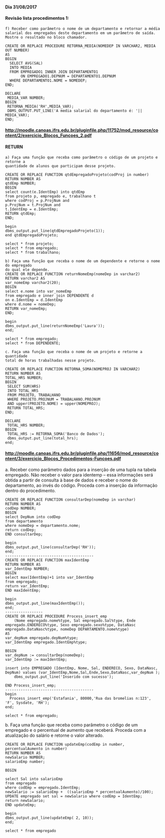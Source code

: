 #### Dia 31/08/2017

#### Revisão lista procedimentos 1: 
```
f) Receber como parâmetro o nome de um departamento e retornar a média 
salarial dos empregados deste departamento em um parâmetro de saída. 
Mostre o resultado no bloco chamador.

CREATE OR REPLACE PROCEDURE RETORNA_MEDIA(NOMEDEP IN VARCHAR2, MEDIA OUT NUMBER)
AS
BEGIN
  SELECT AVG(SAL)
  INTO MEDIA
  FROM EMPREGADO1 INNER JOIN DEPARTAMENTO1 
       ON EMPREGADO1.DEPNUM = DEPARTAMENTO1.DEPNUM
  WHERE DEPARTAMENTO1.NOME = NOMEDEP;
END; 

DECLARE
 MEDIA_VAR NUMBER;
BEGIN
 RETORNA_MEDIA('RH',MEDIA_VAR);
 DBMS_OUTPUT.PUT_LINE('A media salarial do departamento é: '|| MEDIA_VAR);
END; 
```

#### http://moodle.canoas.ifrs.edu.br/pluginfile.php/11752/mod_resource/content/2/exercicio_Blocos_Funcoes_2.pdf
#### RETURN
```
a) Faça uma função que receba como parâmetro o código de um projeto e retorne a
quantidade de alunos que participam desse projeto. 

CREATE OR REPLACE FUNCTION qtdEmpregadoProjeto(codProj in number)
RETURN NUMBER AS
qtdEmp NUMBER;
BEGIN
select count(e.IdentEmp) into qtdEmp 
from projeto p, empregado e, trabalhano t
where codProj = p.ProjNum and 
p.ProjNum = t.ProjNum and
t.IdentEmp = e.IdentEmp;
RETURN qtdEmp;
END;

begin
dbms_output.put_line(qtdEmpregadoProjeto(1));
end qtdEmpregadoProjeto;

select * from projeto;
select * from empregado;
select * from trabalhano;
```

```
b) Faça uma função que receba o nome de um dependente e retorne o nome do empregado
do qual ele depende. 
CREATE OR REPLACE FUNCTION returnNomeEmp(nomeDep in varchar2)
RETURN varchar2 AS
var_nomeEmp varchar2(20);
BEGIN
select e.nome into var_nomeEmp 
from empregado e inner join DEPENDENTE d
on e.IdentEmp = d.IdentEmp
where d.nome = nomeDep;
RETURN var_nomeEmp;
END;

begin
dbms_output.put_line(returnNomeEmp('Laura'));
end;

select * from empregado;
select * from DEPENDENTE;
```
```
c. Faça uma função que receba o nome de um projeto e retorne a quantidade 
total de horas trabalhadas nesse projeto. 

CREATE OR REPLACE FUNCTION RETORNA_SOMA(NOMEPROJ IN VARCHAR2)
RETURN NUMBER AS
TOTAL_HRS NUMBER;
BEGIN
 SELECT SUM(HRS)
 INTO TOTAL_HRS
 FROM PROJETO, TRABALHANO
 WHERE PROJETO.PROJNUM = TRABALHANO.PROJNUM
 AND upper(PROJETO.NOME) = upper(NOMEPROJ);
 RETURN TOTAL_HRS;
END; 

DECLARE
 TOTAL_HRS NUMBER;
BEGIN
 TOTAL_HRS := RETORNA_SOMA('Banco de Dados');
 dbms_output.put_line(total_hrs);
end; 
```
#### http://moodle.canoas.ifrs.edu.br/pluginfile.php/11656/mod_resource/content/3/exercicio_Blocos_Procedimentos-Funcoes.pdf

a. Receber como parâmetro dados para a inserção de uma tupla na tabela empregado. Não
receber o valor para identemp – essa informações será obtida a partir de consulta à base
de dados e receber o nome do departamento, ao invés do código. Proceda com a inserção
da informação dentro do procedimento. 

```
CREATE OR REPLACE FUNCTION consultarDep(nomeDep in varchar)
RETURN NUMBER AS
codDep NUMBER;
BEGIN
select DepNum into codDep 
from departamento
where nomeDep = departamento.nome;
return codDep;
END consultarDep;

begin
dbms_output.put_line(consultarDep('RH'));
end;
----------------------------------------
CREATE OR REPLACE FUNCTION maxIdentEmp
RETURN NUMBER AS
var_IdentEmp NUMBER;
BEGIN
select max(IdentEmp)+1 into var_IdentEmp 
from empregado;
return var_IdentEmp;
END maxIdentEmp;

begin
dbms_output.put_line(maxIdentEmp());
end;
-----------------
CREATE OR REPLACE PROCEDURE Process_insert_emp
    (Nome empregado.nome%type, Sal empregado.Sal%type, Ende empregado.ENDERECO%type, Sexo empregado.sexo%type, DataNasc empregado.DataNasc%type, nomeDep DEPARTAMENTO.nome%type)
AS
var_depNum empregado.depNum%type;
var_IdentEmp empregado.IdentEmp%type;

BEGIN
var_depNum := consultarDep(nomeDep);
var_IdentEmp := maxIdentEmp;

insert into EMPREGADO (IdentEmp, Nome, Sal, ENDERECO, Sexo, DataNasc, DepNum) values (var_IdentEmp,Nome,Sal,Ende,Sexo,DataNasc,var_depNum );
    dbms_output.put_line('Inserido com sucesso');
   
END Process_insert_emp;
----------------------------------------
begin
  Process_insert_emp('Estafania', 80000,'Rua das bromelias n:123', 'F', Sysdate, 'RH');
end;

select * from empregado;
```

b. Faça uma função que receba como parâmetro o código de um empregado e o percentual
de aumento que receberá. Proceda com a atualização do salário e retorne o valor alterado.
```
CREATE OR REPLACE FUNCTION updateEmp(codEmp in number, percentualAumento in number)
RETURN NUMBER AS
newSalario NUMBER;
salarioEmp number;

BEGIN

select Sal into salarioEmp 
from empregado
where codEmp = empregado.IdentEmp;
newSalario := salarioEmp +  ((salarioEmp * percentualAumento)/100); 
UPDATE empregado set sal = newSalario where codEmp = IdentEmp;
return newSalario;
END updateEmp;

begin
dbms_output.put_line(updateEmp( 2, 10));
end;

select * from empregado

```
